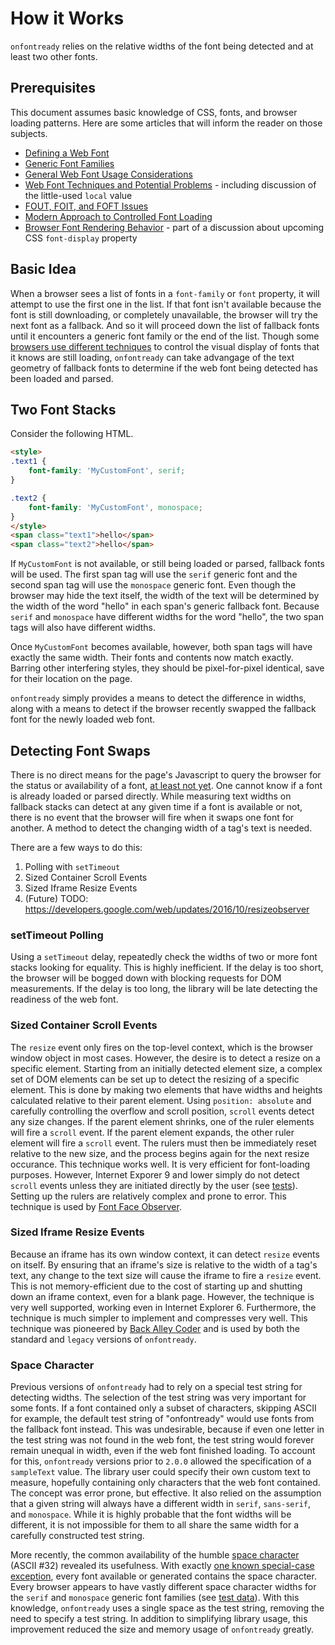 # How it Works

`onfontready` relies on the relative widths of the font being detected and at least two other fonts.

## Prerequisites

This document assumes basic knowledge of CSS, fonts, and browser loading patterns. Here are some articles that will inform the reader on those subjects.

* [Defining a Web Font](https://css-tricks.com/snippets/css/using-font-face/)
* [Generic Font Families](https://developer.mozilla.org/en-US/docs/Web/CSS/font-family#Values)
* [General Web Font Usage Considerations](http://www.html5rocks.com/en/tutorials/webfonts/quick/)
* [Web Font Techniques and Potential Problems](http://www.paulirish.com/2009/bulletproof-font-face-implementation-syntax/) - including discussion of the little-used `local` value
* [FOUT, FOIT, and FOFT Issues](https://css-tricks.com/fout-foit-foft/)
* [Modern Approach to Controlled Font Loading](https://www.filamentgroup.com/lab/font-events.html)
* [Browser Font Rendering Behavior](https://developers.google.com/web/updates/2016/02/font-display?hl=en) - part of a discussion about upcoming CSS `font-display` property

## Basic Idea

When a browser sees a list of fonts in a `font-family` or `font` property, it will attempt to use the first one in the list. If that font isn't available because the font is still downloading, or completely unavailable, the browser will try the next font as a fallback. And so it will proceed down the list of fallback fonts until it encounters a generic font family or the end of the list. Though some [browsers use different techniques](https://developers.google.com/web/updates/2016/02/font-display?hl=en) to control the visual display of fonts that it knows are still loading, `onfontready` can take advangage of the text geometry of fallback fonts to determine if the web font being detected has been loaded and parsed.

## Two Font Stacks

Consider the following HTML.

```html
<style>
.text1 {
    font-family: 'MyCustomFont', serif;
}

.text2 {
    font-family: 'MyCustomFont', monospace;
}
</style>
<span class="text1">hello</span>
<span class="text2">hello</span>
```

If `MyCustomFont` is not available, or still being loaded or parsed, fallback fonts will be used. The first span tag will use the `serif` generic font and the second span tag will use the `monospace` generic font. Even though the browser may hide the text itself, the width of the text will be determined by the width of the word "hello" in each span's generic fallback font. Because `serif` and `monospace` have different widths for the word "hello", the two span tags will also have different widths.

Once `MyCustomFont` becomes available, however, both span tags will have exactly the same width. Their fonts and contents now match exactly. Barring other interfering styles, they should be pixel-for-pixel identical, save for their location on the page.

`onfontready` simply provides a means to detect the difference in widths, along with a means to detect if the browser recently swapped the fallback font for the newly loaded web font.

## Detecting Font Swaps

There is no direct means for the page's Javascript to query the browser for the status or availability of a font, [at least not yet](https://developer.mozilla.org/en-US/docs/Web/API/CSS_Font_Loading_API). One cannot know if a font is already loaded or parsed directly. While measuring text widths on fallback stacks can detect at any given time if a font is available or not, there is no event that the browser will fire when it swaps one font for another. A method to detect the changing width of a tag's text is needed.

There are a few ways to do this:

1. Polling with `setTimeout`
2. Sized Container Scroll Events
3. Sized Iframe Resize Events
4. (Future) TODO: https://developers.google.com/web/updates/2016/10/resizeobserver

### setTimeout Polling

Using a `setTimeout` delay, repeatedly check the widths of two or more font stacks looking for equality. This is highly inefficient. If the delay is too short, the browser will be bogged down with blocking requests for DOM measurements. If the delay is too long, the library will be late detecting the readiness of the web font.

### Sized Container Scroll Events

The `resize` event only fires on the top-level context, which is the browser window object in most cases. However, the desire is to detect a resize on a specific element. Starting from an initially detected element size, a complex set of DOM elements can be set up to detect the resizing of a specific element. This is done by making two elements that have widths and heights calculated relative to their parent element. Using `position: absolute` and carefully controlling the overflow and scroll position, `scroll` events detect any size changes. If the parent element shrinks, one of the ruler elements will fire a `scroll` event. If the parent element expands, the other ruler element will fire a `scroll` event. The rulers must then be immediately reset relative to the new size, and the process begins again for the next resize occurance. This technique works well. It is very efficient for font-loading purposes. However, Internet Exporer 9 and lower simply do not detect `scroll` events unless they are initiated directly by the user (see [tests](../tests/scroll_based_resize_detection_test/index.html)). Setting up the rulers are relatively complex and prone to error. This technique is used by [Font Face Observer](https://github.com/bramstein/fontfaceobserver/).

### Sized Iframe Resize Events

Because an iframe has its own window context, it can detect `resize` events on itself. By ensuring that an iframe's size is relative to the width of a tag's text, any change to the text size will cause the iframe to fire a `resize` event. This is not memory-efficient due to the cost of starting up and shutting down an iframe context, even for a blank page. However, the technique is very well supported, working even in Internet Explorer 6. Furthermore, the technique is much simpler to implement and compresses very well. This technique was pioneered by [Back Alley Coder](http://www.backalleycoder.com/2013/03/18/cross-browser-event-based-element-resize-detection/) and is used by both the standard and `legacy` versions of `onfontready`.

### Space Character

Previous versions of `onfontready` had to rely on a special test string for detecting widths. The selection of the test string was very important for some fonts. If a font contained only a subset of characters, skipping ASCII for example, the default test string of "onfontready" would use fonts from the fallback font instead. This was undesirable, because if even one letter in the test string was not found in the web font, the test string would forever remain unequal in width, even if the web font finished loading. To account for this, `onfontready` versions prior to `2.0.0` allowed the specification of a `sampleText` value. The library user could specify their own custom text to measure, hopefully containing only characters that the web font contained. The concept was error prone, but effective. It also relied on the assumption that a given string will always have a different width in `serif`, `sans-serif`, and `monospace`. While it is highly probable that the font widths will be different, it is not impossible for them to all share the same width for a carefully constructed test string.

More recently, the common availability of the humble [space character](https://en.wikipedia.org/wiki/Whitespace_character) (ASCII #32) revealed its usefulness. With exactly [one known special-case exception](http://stackoverflow.com/q/39172165/195068), every font available or generated contains the space character. Every browser appears to have vastly different space character widths for the `serif` and `monospace` generic font families (see [test data](../tests/space_character_sizes/fontsizes.txt)). With this knowledge, `onfontready` uses a single space as the test string, removing the need to specify a test string. In addition to simplifying library usage, this improvement reduced the size and memory usage of `onfontready` greatly.
